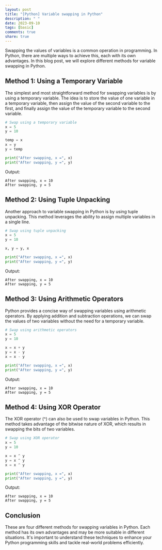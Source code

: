 ```yaml
---
layout: post
title: "[Python] Variable swapping in Python"
description: " "
date: 2023-09-10
tags: [basic]
comments: true
share: true
---
```


Swapping the values of variables is a common operation in programming. In Python, there are multiple ways to achieve this, each with its own advantages. In this blog post, we will explore different methods for variable swapping in Python.

## Method 1: Using a Temporary Variable

The simplest and most straightforward method for swapping variables is by using a temporary variable. The idea is to store the value of one variable in a temporary variable, then assign the value of the second variable to the first, and finally assign the value of the temporary variable to the second variable.

```python
# Swap using a temporary variable
x = 5
y = 10

temp = x
x = y
y = temp

print("After swapping, x =", x)
print("After swapping, y =", y)
```

Output:
```
After swapping, x = 10
After swapping, y = 5
```

## Method 2: Using Tuple Unpacking

Another approach to variable swapping in Python is by using tuple unpacking. This method leverages the ability to assign multiple variables in a single line.

```python
# Swap using tuple unpacking
x = 5
y = 10

x, y = y, x

print("After swapping, x =", x)
print("After swapping, y =", y)
```

Output:
```
After swapping, x = 10
After swapping, y = 5
```

## Method 3: Using Arithmetic Operators

Python provides a concise way of swapping variables using arithmetic operators. By applying addition and subtraction operations, we can swap the values of two variables without the need for a temporary variable.

```python
# Swap using arithmetic operators
x = 5
y = 10

x = x + y
y = x - y
x = x - y

print("After swapping, x =", x)
print("After swapping, y =", y)
```

Output:
```
After swapping, x = 10
After swapping, y = 5
```

## Method 4: Using XOR Operator

The XOR operator (^) can also be used to swap variables in Python. This method takes advantage of the bitwise nature of XOR, which results in swapping the bits of two variables.

```python
# Swap using XOR operator
x = 5
y = 10

x = x ^ y
y = x ^ y
x = x ^ y

print("After swapping, x =", x)
print("After swapping, y =", y)
```

Output:
```
After swapping, x = 10
After swapping, y = 5
```

## Conclusion

These are four different methods for swapping variables in Python. Each method has its own advantages and may be more suitable in different situations. It's important to understand these techniques to enhance your Python programming skills and tackle real-world problems efficiently.